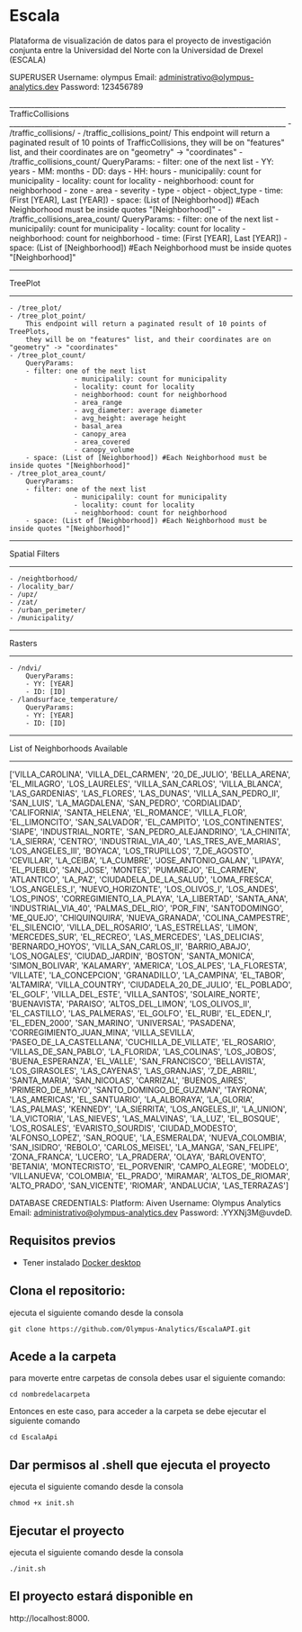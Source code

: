 # Escala
Plataforma de visualización de datos para el proyecto de investigación conjunta entre la Universidad del Norte con la Universidad de Drexel (ESCALA)

SUPERUSER
Username: olympus
Email: administrativo@olympus-analytics.dev
Password: 123456789

<EndPoints List>
_____________________________________________________________________________
  TrafficCollisions
_____________________________________________________________________________
    - /traffic_collisions/
    - /traffic_collisions_point/
        This endpoint will return a paginated result of 10 points of TrafficCollisions,
        they will be on "features" list, and their coordinates are on "geometry" -> "coordinates"
    - /traffic_collisions_count/
        QueryParams:
        - filter: one of the next list
                    - YY: years
                    - MM: months
                    - DD: days
                    - HH: hours
                    - municipalily: count for municipality
                    - locality: count for locality
                    - neighborhood: count for neighborhood
                    - zone
                    - area
                    - severity
                    - type
                    - object
                    - object_type
        - time: (First [YEAR], Last [YEAR])
        - space: (List of [Neighborhood]) #Each Neighborhood must be inside quotes "[Neighborhood]"
    - /traffic_collisions_area_count/
        QueryParams:
        - filter: one of the next list
                    - municipalily: count for municipality
                    - locality: count for locality
                    - neighborhood: count for neighborhood
        - time: (First [YEAR], Last [YEAR])
        - space: (List of [Neighborhood]) #Each Neighborhood must be inside quotes "[Neighborhood]"

    
_____________________________________________________________________________
  TreePlot
_____________________________________________________________________________
    - /tree_plot/
    - /tree_plot_point/
        This endpoint will return a paginated result of 10 points of TreePlots,
        they will be on "features" list, and their coordinates are on "geometry" -> "coordinates"
    - /tree_plot_count/
        QueryParams:
        - filter: one of the next list
                    - municipalily: count for municipality
                    - locality: count for locality
                    - neighborhood: count for neighborhood
                    - area_range
                    - avg_diameter: average diameter
                    - avg_height: average height
                    - basal_area
                    - canopy_area
                    - area_covered
                    - canopy_volume
        - space: (List of [Neighborhood]) #Each Neighborhood must be inside quotes "[Neighborhood]"
    - /tree_plot_area_count/
        QueryParams:
        - filter: one of the next list
                    - municipalily: count for municipality
                    - locality: count for locality
                    - neighborhood: count for neighborhood
        - space: (List of [Neighborhood]) #Each Neighborhood must be inside quotes "[Neighborhood]"

_____________________________________________________________________________
  Spatial Filters
_____________________________________________________________________________
    - /neightborhood/
    - /locality_bar/
    - /upz/
    - /zat/
    - /urban_perimeter/
    - /municipality/

_____________________________________________________________________________
  Rasters
_____________________________________________________________________________
    - /ndvi/
        QueryParams:
        - YY: [YEAR]
        - ID: [ID]
    - /landsurface_temperature/
        QueryParams:
        - YY: [YEAR]
        - ID: [ID]


_____________________________________________________________________________
List of Neighborhoods Available
_____________________________________________________________________________

['VILLA_CAROLINA', 'VILLA_DEL_CARMEN', '20_DE_JULIO', 
'BELLA_ARENA', 'EL_MILAGRO', 'LOS_LAURELES', 
'VILLA_SAN_CARLOS', 'VILLA_BLANCA', 'LAS_GARDENIAS', 
'LAS_FLORES', 'LAS_DUNAS', 'VILLA_SAN_PEDRO_II', 
'SAN_LUIS', 'LA_MAGDALENA', 'SAN_PEDRO', 
'CORDIALIDAD', 'CALIFORNIA', 'SANTA_HELENA', 
'EL_ROMANCE', 'VILLA_FLOR', 'EL_LIMONCITO', 
'SAN_SALVADOR', 'EL_CAMPITO', 'LOS_CONTINENTES', 
'SIAPE', 'INDUSTRIAL_NORTE', 'SAN_PEDRO_ALEJANDRINO', 
'LA_CHINITA', 'LA_SIERRA', 'CENTRO', 
'INDUSTRIAL_VIA_40', 'LAS_TRES_AVE_MARIAS', 
'LOS_ANGELES_III', 'BOYACA', 'LOS_TRUPILLOS', 
'7_DE_AGOSTO', 'CEVILLAR', 'LA_CEIBA', 'LA_CUMBRE', 
'JOSE_ANTONIO_GALAN', 'LIPAYA', 'EL_PUEBLO', 
'SAN_JOSE', 'MONTES', 'PUMAREJO', 'EL_CARMEN', 
'ATLANTICO', 'LA_PAZ', 'CIUDADELA_DE_LA_SALUD', 
'LOMA_FRESCA', 'LOS_ANGELES_I', 'NUEVO_HORIZONTE', 
'LOS_OLIVOS_I', 'LOS_ANDES', 'LOS_PINOS', 
'CORREGIMIENTO_LA_PLAYA', 'LA_LIBERTAD', 'SANTA_ANA', 
'INDUSTRIAL_VIA_40', 'PALMAS_DEL_RIO', 'POR_FIN', 
'SANTODOMINGO', 'ME_QUEJO', 'CHIQUINQUIRA', 
'NUEVA_GRANADA', 'COLINA_CAMPESTRE', 'EL_SILENCIO', 
'VILLA_DEL_ROSARIO', 'LAS_ESTRELLAS', 'LIMON', 
'MERCEDES_SUR', 'EL_RECREO', 'LAS_MERCEDES', 
'LAS_DELICIAS', 'BERNARDO_HOYOS', 'VILLA_SAN_CARLOS_II', 
'BARRIO_ABAJO', 'LOS_NOGALES', 'CIUDAD_JARDIN', 
'BOSTON', 'SANTA_MONICA', 'SIMON_BOLIVAR', 
'KALAMARY', 'AMERICA', 'LOS_ALPES', 
'LA_FLORESTA', 'VILLATE', 'LA_CONCEPCION', 
'GRANADILLO', 'LA_CAMPINA', 'EL_TABOR', 
'ALTAMIRA', 'VILLA_COUNTRY', 'CIUDADELA_20_DE_JULIO', 
'EL_POBLADO', 'EL_GOLF', 'VILLA_DEL_ESTE', 
'VILLA_SANTOS', 'SOLAIRE_NORTE', 'BUENAVISTA', 
'PARAISO', 'ALTOS_DEL_LIMON', 'LOS_OLIVOS_II', 
'EL_CASTILLO', 'LAS_PALMERAS', 'EL_GOLFO', 
'EL_RUBI', 'EL_EDEN_I', 'EL_EDEN_2000', 
'SAN_MARINO', 'UNIVERSAL', 'PASADENA', 
'CORREGIMIENTO_JUAN_MINA', 'VILLA_SEVILLA', 'PASEO_DE_LA_CASTELLANA', 
'CUCHILLA_DE_VILLATE', 'EL_ROSARIO', 'VILLAS_DE_SAN_PABLO', 
'LA_FLORIDA', 'LAS_COLINAS', 'LOS_JOBOS', 
'BUENA_ESPERANZA', 'EL_VALLE', 'SAN_FRANCISCO', 
'BELLAVISTA', 'LOS_GIRASOLES', 'LAS_CAYENAS', 
'LAS_GRANJAS', '7_DE_ABRIL', 'SANTA_MARIA', 
'SAN_NICOLAS', 'CARRIZAL', 'BUENOS_AIRES', 
'PRIMERO_DE_MAYO', 'SANTO_DOMINGO_DE_GUZMAN', 
'TAYRONA', 'LAS_AMERICAS', 'EL_SANTUARIO', 
'LA_ALBORAYA', 'LA_GLORIA', 'LAS_PALMAS', 
'KENNEDY', 'LA_SIERRITA', 'LOS_ANGELES_II', 
'LA_UNION', 'LA_VICTORIA', 'LAS_NIEVES', 
'LAS_MALVINAS', 'LA_LUZ', 'EL_BOSQUE', 
'LOS_ROSALES', 'EVARISTO_SOURDIS', 'CIUDAD_MODESTO', 
'ALFONSO_LOPEZ', 'SAN_ROQUE', 'LA_ESMERALDA', 
'NUEVA_COLOMBIA', 'SAN_ISIDRO', 'REBOLO', 
'CARLOS_MEISEL', 'LA_MANGA', 'SAN_FELIPE', 
'ZONA_FRANCA', 'LUCERO', 'LA_PRADERA', 
'OLAYA', 'BARLOVENTO', 'BETANIA', 
'MONTECRISTO', 'EL_PORVENIR', 'CAMPO_ALEGRE', 
'MODELO', 'VILLANUEVA', 'COLOMBIA', 
'EL_PRADO', 'MIRAMAR', 'ALTOS_DE_RIOMAR', 
'ALTO_PRADO', 'SAN_VICENTE', 'RIOMAR', 
'ANDALUCIA', 'LAS_TERRAZAS']



DATABASE CREDENTIALS:
Platform: Aiven
Username: Olympus Analytics
Email: administrativo@olympus-analytics.dev
Password: .YYXNj3M@uvdeD.

## Requisitos previos
- Tener instalado [Docker desktop](https://www.docker.com/products/docker-desktop/)

## Clona el repositorio: 
ejecuta el siguiente comando desde la consola
```
git clone https://github.com/Olympus-Analytics/EscalaAPI.git
```

## Acede a la carpeta
para moverte entre carpetas de consola debes usar el siguiente comando:

```
cd nombredelacarpeta
```
Entonces en este caso, para acceder a la carpeta se debe ejecutar el siguiente comando
```
cd EscalaApi
```
## Dar permisos al .shell que ejecuta el proyecto
ejecuta el siguiente comando desde la consola
```
chmod +x init.sh
```

## Ejecutar el proyecto
ejecuta el siguiente comando desde la consola

```
./init.sh
```
## El proyecto estará disponible en 
http://localhost:8000.
